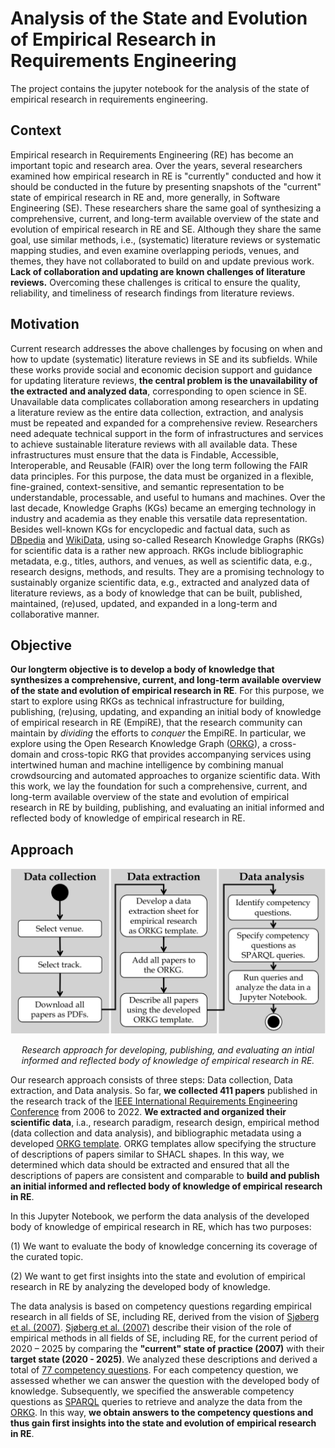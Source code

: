 # Analysis of the State and Evolution of Empirical Research in Requirements Engineering
The project contains the jupyter notebook for the analysis of the state of empirical research in requirements engineering.

<!--Binder link to the tailored forming analysis notebook:
[![Binder](https://mybinder.org/badge_logo.svg)](https://mybinder.org/v2/gh/okarras/Jupyter-Notebooks/HEAD?labpath=%2FTailoredFormingAnalysis%2Ftf_orkg.ipynb)--> 

## Context
Empirical research in Requirements Engineering (RE) has become an important topic and research area. Over the years, several researchers examined how empirical research in RE is "currently" conducted and how it should be conducted in the future by presenting snapshots of the "current" state of empirical research in RE and, more generally, in Software Engineering (SE). These researchers share the same goal of synthesizing a comprehensive, current, and long-term available overview of the state and evolution of empirical research in RE and SE. Although they share the same goal, use similar methods, i.e., (systematic) literature reviews or systematic mapping studies, and even examine overlapping periods, venues, and themes, they have not collaborated to build on and update previous work. **Lack of collaboration and updating are known challenges of literature reviews.** Overcoming these challenges is critical to ensure the quality, reliability, and timeliness of research findings from literature reviews.

## Motivation
Current research addresses the above challenges by focusing on when and how to update (systematic) literature reviews in SE and its subfields. While these works provide social and economic decision support and guidance for updating literature reviews, **the central problem is the unavailability of the extracted and analyzed data**, corresponding to open science in SE. Unavailable data complicates collaboration among researchers in updating a literature review as the entire data collection, extraction, and analysis must be repeated and expanded for a comprehensive review. Researchers need adequate technical support in the form of infrastructures and services to achieve sustainable literature reviews with all available data. These infrastructures must ensure that the data is Findable, Accessible, Interoperable, and Reusable (FAIR) over the long term following the FAIR data principles. For this purpose, the data must be organized in a flexible, fine-grained, context-sensitive, and semantic representation to be understandable, processable, and useful to humans and machines. Over the last decade, Knowledge Graphs (KGs) became an emerging technology in industry and academia as they enable this versatile data representation. Besides well-known KGs for encyclopedic and factual data, such as [DBpedia](https://www.dbpedia.org/) and [WikiData](https://www.wikidata.org), using so-called Research Knowledge Graphs (RKGs) for scientific data is a rather new approach. RKGs include bibliographic metadata, e.g., titles, authors, and venues, as well as scientific data, e.g., research designs, methods, and results. They are a promising technology to sustainably organize scientific data, e.g., extracted and analyzed data of literature reviews, as a body of knowledge that can be built, published, maintained, (re)used, updated, and expanded in a long-term and collaborative manner.

## Objective
**Our longterm objective is to develop a body of knowledge that synthesizes a comprehensive, current, and long-term available overview of the state and evolution of empirical research in RE**. For this purpose, we start to explore using RKGs as technical infrastructure for building, publishing, (re)using, updating, and expanding an initial body of knowledge of empirical research in RE (EmpiRE), that the research community can maintain by *dividing* the efforts to *conquer* the EmpiRE. In particular, we explore using the Open Research Knowledge Graph ([ORKG](https://orkg.org/)), a cross-domain and cross-topic RKG that provides accompanying services using intertwined human and machine intelligence by combining manual crowdsourcing and automated approaches to organize scientific data. With this work, we lay the foundation for such a comprehensive, current, and long-term available overview of the state and evolution of empirical research in RE by building, publishing, and evaluating an initial informed and reflected body of knowledge of empirical research in RE.

## Approach
<p align="center">
    <img src="Figures/approach.png" width="600"/>
    
</p>
<p align="center">
    <em>Research approach for developing, publishing, and evaluating an intial informed and reflected body of knowledge of empirical research in RE.</em>
</p>

Our research approach consists of three steps: Data collection, Data extraction, and Data analysis. So far, **we collected 411 papers** published in the research track of the [IEEE International Requirements Engineering Conference](https://ieeexplore.ieee.org/xpl/conhome/1000630/all-proceedings) from 2006 to 2022. **We extracted and organized their scientific data**, i.a., research paradigm, research design, empirical method (data collection and data analysis), and bibliographic metadata using a developed [ORKG template](https://orkg.org/template/R186491). ORKG templates allow specifying the structure of descriptions of papers similar to SHACL shapes. In this way, we determined which data should be extracted and ensured that all the descriptions of papers are consistent and comparable to **build and publish an initial informed and reflected body of knowledge of empirical research in RE**.

In this Jupyter Notebook, we perform the data analysis of the developed body of knowledge of empirical research in RE, which has two purposes:

(1) We want to evaluate the body of knowledge concerning its coverage of the curated topic.

(2) We want to get first insights into the state and evolution of empirical research in RE by analyzing the developed body of knowledge.

The data analysis is based on competency questions regarding empirical research in all fields of SE, including RE, derived from the vision of [Sjøberg et al. (2007)](https://doi.org/10.1109/FOSE.2007.30). [Sjøberg et al. (2007)](https://doi.org/10.1109/FOSE.2007.30) describe their vision of the role of empirical methods in all fields of SE, including RE, for the current period of 2020 – 2025 by comparing the **"current" state of practice (2007)** with their **target state (2020 - 2025)**. We analyzed these descriptions and derived a total of [77 competency questions](competency-questions.xlsx). For each competency question, we assessed whether we can answer the question with the developed body of knowledge. Subsequently, we specified the answerable competency questions as [SPARQL](https://www.w3.org/TR/sparql11-query/) queries to retrieve and analyze the data from the [ORKG](https://orkg.org/). In this way, **we obtain answers to the competency questions and thus gain first insights into the state and evolution of empirical research in RE**.
